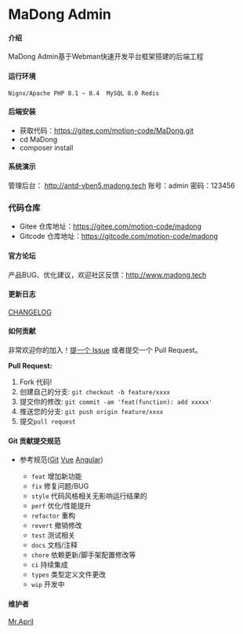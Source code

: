 
# MaDong Admin


#### 介绍
MaDong Admin基于Webman快速开发平台框架搭建的后端工程



#### 运行环境
`Nignx/Apache
PHP 8.1 ~ 8.4 
MySQL 8.0
Redis`


#### 后端安装
- 获取代码：https://gitee.com/motion-code/MaDong.git
- cd MaDong 
- composer install


#### 系统演示

管理后台： http://antd-vben5.madong.tech 账号：admin 密码：123456



### 代码仓库
- Gitee   仓库地址：https://gitee.com/motion-code/madong
- Gitcode 仓库地址：https://gitcode.com/motion-code/madong



#### 官方论坛

产品BUG、优化建议，欢迎社区反馈：http://www.madong.tech

#### 更新日志

[CHANGELOG](https://gitee.com/motion-code/bolt/commits/master)

#### 如何贡献

非常欢迎你的加入！[提一个 Issue](https://gitee.com/motion-code/bolt/issues) 或者提交一个 Pull Request。

**Pull Request:**

1. Fork 代码!
2. 创建自己的分支: `git checkout -b feature/xxxx`
3. 提交你的修改: `git commit -am 'feat(function): add xxxxx'`
4. 推送您的分支: `git push origin feature/xxxx`
5. 提交`pull request`

#### Git 贡献提交规范

- 参考规范([Git](https://www.conventionalcommits.org/) [Vue](https://github.com/vuejs/vue/blob/dev/.github/COMMIT_CONVENTION.md) [Angular](https://github.com/conventional-changelog/conventional-changelog/tree/master/packages/conventional-changelog-angular))

  - `feat` 增加新功能
  - `fix` 修复问题/BUG
  - `style` 代码风格相关无影响运行结果的
  - `perf` 优化/性能提升
  - `refactor` 重构
  - `revert` 撤销修改
  - `test` 测试相关
  - `docs` 文档/注释
  - `chore` 依赖更新/脚手架配置修改等
  - `ci` 持续集成
  - `types` 类型定义文件更改
  - `wip` 开发中


#### 维护者

[Mr.April](https://gitee.com/liu_guan_qing)
